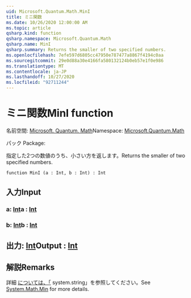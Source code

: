 ```yaml
---
uid: Microsoft.Quantum.Math.MinI
title: ミニ関数
ms.date: 10/26/2020 12:00:00 AM
ms.topic: article
qsharp.kind: function
qsharp.namespace: Microsoft.Quantum.Math
qsharp.name: MinI
qsharp.summary: Returns the smaller of two specified numbers.
ms.openlocfilehash: 7efe597d6805cc47950e787477a8867f4194c0aa
ms.sourcegitcommit: 29e0d88a30e4166fa580132124b0eb57e1f0e986
ms.translationtype: MT
ms.contentlocale: ja-JP
ms.lasthandoff: 10/27/2020
ms.locfileid: "92711244"
---
```

# <a name="mini-function"></a><span data-ttu-id="3e0c9-102">ミニ関数</span><span class="sxs-lookup"><span data-stu-id="3e0c9-102">MinI function</span></span>

<span data-ttu-id="3e0c9-103">名前空間: [Microsoft. Quantum. Math](xref:Microsoft.Quantum.Math)</span><span class="sxs-lookup"><span data-stu-id="3e0c9-103">Namespace: [Microsoft.Quantum.Math](xref:Microsoft.Quantum.Math)</span></span>

<span data-ttu-id="3e0c9-104">パック [](https://nuget.org/packages/)</span><span class="sxs-lookup"><span data-stu-id="3e0c9-104">Package: [](https://nuget.org/packages/)</span></span>


<span data-ttu-id="3e0c9-105">指定した2つの数値のうち、小さい方を返します。</span><span class="sxs-lookup"><span data-stu-id="3e0c9-105">Returns the smaller of two specified numbers.</span></span>

```qsharp
function MinI (a : Int, b : Int) : Int
```


## <a name="input"></a><span data-ttu-id="3e0c9-106">入力</span><span class="sxs-lookup"><span data-stu-id="3e0c9-106">Input</span></span>

### <a name="a--int"></a><span data-ttu-id="3e0c9-107">a: [Int](xref:microsoft.quantum.lang-ref.int)</span><span class="sxs-lookup"><span data-stu-id="3e0c9-107">a : [Int](xref:microsoft.quantum.lang-ref.int)</span></span>




### <a name="b--int"></a><span data-ttu-id="3e0c9-108">b: [Int](xref:microsoft.quantum.lang-ref.int)</span><span class="sxs-lookup"><span data-stu-id="3e0c9-108">b : [Int](xref:microsoft.quantum.lang-ref.int)</span></span>





## <a name="output--int"></a><span data-ttu-id="3e0c9-109">出力: [Int](xref:microsoft.quantum.lang-ref.int)</span><span class="sxs-lookup"><span data-stu-id="3e0c9-109">Output : [Int](xref:microsoft.quantum.lang-ref.int)</span></span>



## <a name="remarks"></a><span data-ttu-id="3e0c9-110">解説</span><span class="sxs-lookup"><span data-stu-id="3e0c9-110">Remarks</span></span>

<span data-ttu-id="3e0c9-111">詳細 [については、「](https://docs.microsoft.com/dotnet/api/system.math.min) system.string」を参照してください。</span><span class="sxs-lookup"><span data-stu-id="3e0c9-111">See [System.Math.Min](https://docs.microsoft.com/dotnet/api/system.math.min) for more details.</span></span>